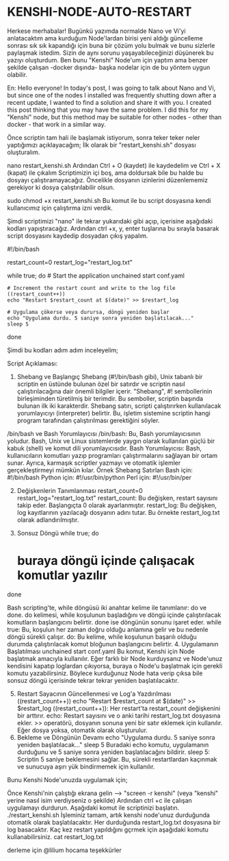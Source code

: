 # KENSHI-NODE-AUTO-RESTART


Herkese merhabalar! Bugünkü yazımda normalde Nano ve Vi'yi anlatacaktım ama kurduğum Node'lardan birisi yeni aldığı güncelleme sonrası sık sık kapandığı için buna bir çözüm yolu bulmak ve bunu sizlerle paylaşmak istedim. Sizin de aynı sorunu yaşayabileceğinizi düşünerek bu yazıyı oluşturdum. Ben bunu "Kenshi" Node'um için yaptım ama benzer şekilde çalışan -docker dışında- başka nodelar için de bu yöntem uygun olabilir.

En: Hello everyone! In today's post, I was going to talk about Nano and Vi, but since one of the nodes I installed was frequently shutting down after a recent update, I wanted to find a solution and share it with you. I created this post thinking that you may have the same problem. I did this for my "Kenshi" node, but this method may be suitable for other nodes - other than docker - that work in a similar way. 

Önce scriptin tam hali ile başlamak istiyorum, sonra teker teker neler yaptığımızı açıklayacağım;
İlk olarak bir "restart_kenshi.sh" dosyası oluşturalım.

nano restart_kenshi.sh
Ardından Ctrl + O (kaydet) ile kaydedelim ve Ctrl + X (kapat) ile çıkalım
Scriptimizin içi boş, ama doldursak bile bu halde bu dosyayı çalıştıramayacağız. Öncelikle dosyanın izinlerini düzenlememiz gerekiyor ki dosya çalıştırılabilir olsun.


sudo chmod +x restart_kenshi.sh
Bu komut ile bu script dosyasına kendi kullanıcımız için çalıştırma izni verdik.

Şimdi scriptimizi "nano" ile tekrar yukarıdaki gibi açıp, içerisine aşağıdaki kodları yapıştıracağız. Ardından ctrl +x, y, enter tuşlarına bu sırayla basarak script dosyasını kaydedip dosyadan çıkış yapalım.

#!/bin/bash

restart_count=0
restart_log="restart_log.txt"

while true; do
    # Start the application
    unchained start conf.yaml

    # Increment the restart count and write to the log file
    ((restart_count++))
    echo "Restart $restart_count at $(date)" >> $restart_log

    # Uygulama çökerse veya durursa, döngü yeniden başlar
    echo "Uygulama durdu. 5 saniye sonra yeniden başlatılacak..."
    sleep 5
done


Şimdi bu kodları adım adım inceleyelim;


Script Açıklaması:
1. Shebang ve Başlangıç
 Shebang (#!/bin/bash gibi), Unix tabanlı bir scriptin en üstünde bulunan özel bir satırdır ve scriptin nasıl çalıştırılacağına dair önemli bilgiler içerir. "Shebang", #! sembollerinin birleşiminden türetilmiş bir terimdir. Bu semboller, scriptin başında bulunan ilk iki karakterdir.
Shebang satırı, scripti çalıştırırken kullanılacak yorumlayıcıyı (interpreter) belirtir. Bu, işletim sistemine scriptin hangi program tarafından çalıştırılması gerektiğini söyler.


/bin/bash ve Bash Yorumlayıcısı
/bin/bash: Bu, Bash yorumlayıcısının yoludur. Bash, Unix ve Linux sistemlerde yaygın olarak kullanılan güçlü bir kabuk (shell) ve komut dili yorumlayıcısıdır.
Bash Yorumlayıcısı: Bash, kullanıcıların komutları yazıp programları çalıştırmalarını sağlayan bir ortam sunar. Ayrıca, karmaşık scriptler yazmayı ve otomatik işlemler gerçekleştirmeyi mümkün kılar.
Örnek Shebang Satırları
Bash için: #!/bin/bash
Python için: #!/usr/bin/python
Perl için: #!/usr/bin/per



2. Değişkenlerin Tanımlanması
restart_count=0
restart_log="restart_log.txt"
restart_count: Bu değişken, restart sayısını takip eder. Başlangıçta 0 olarak ayarlanmıştır.
restart_log: Bu değişken, log kayıtlarının yazılacağı dosyanın adını tutar. Bu örnekte restart_log.txt olarak adlandırılmıştır.


3. Sonsuz Döngü
while true; do
    # buraya döngü içinde çalışacak komutlar yazılır
done



Bash scripting'te, while döngüsü iki anahtar kelime ile tanımlanır: do ve done. do kelimesi, while koşulunun başladığını ve döngü içinde çalıştırılacak komutların başlangıcını belirtir. done ise döngünün sonunu işaret eder.
while true: Bu, koşulun her zaman doğru olduğu anlamına gelir ve bu nedenle döngü sürekli çalışır.
do: Bu kelime, while koşulunun başarılı olduğu durumda çalıştırılacak komut bloğunun başlangıcını belirtir.
4. Uygulamanın Başlatılması
    unchained start conf.yaml
Bu komut, Kenshi için Node başlatmak amacıyla kullanılır. Eğer farklı bir Node kurduysanız ve Node'unuz kendisini kapatıp loglardan çıkıyorsa, buraya o Node'u başlatmak için gerekli komutu yazabilirsiniz. Böylece kurduğunuz Node hata verip çıksa bile sonsuz döngü içerisinde tekrar tekrar yeniden başlatılacaktır.


5. Restart Sayacının Güncellenmesi ve Log'a Yazdırılması
    ((restart_count++))
    echo "Restart $restart_count at $(date)" >> $restart_log
((restart_count++)): Her restart'ta restart_count değişkenini bir arttırır.
echo: Restart sayısını ve o anki tarihi restart_log.txt dosyasına ekler. >> operatörü, dosyanın sonuna yeni bir satır eklemek için kullanılır. Eğer dosya yoksa, otomatik olarak oluşturulur.
6. Bekleme ve Döngünün Devamı
    echo "Uygulama durdu. 5 saniye sonra yeniden başlatılacak..."
    sleep 5
Buradaki echo komutu, uygulamanın durduğunu ve 5 saniye sonra yeniden başlatılacağını bildirir.
sleep 5: Scriptin 5 saniye beklemesini sağlar. Bu, sürekli restartlardan kaçınmak ve sunucuya aşırı yük bindirmemek için kullanılır.

Bunu Kenshi Node'unuzda uygulamak için;

Önce Kenshi'nin çalıştığı ekrana gelin --> "screen -r kenshi" (veya "kenshi" yerine nasıl isim verdiyseniz o şekilde)
Ardından ctrl +c ile çalışan uygulamayı durdurun.
Aşağıdaki komut ile scriptinizi başlatın.
./restart_kenshi.sh 
İşleminiz tamam, artık kenshi node'unuz durduğunda otomatik olarak başlatılacaktır. Her durduğunda restart_log.txt dosyasına bir log basacaktır. Kaç kez restart yapıldığını gçrmek için aşağıdaki komutu kullanabilirsiniz.
cat restart_log.txt



derleme için @lilium hocama teşekkürler
